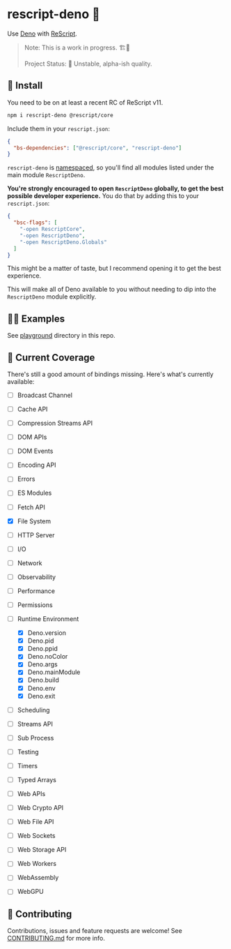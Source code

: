 # rescript-deno 🦕

Use [Deno](https://deno.com/) with [ReScript](https://rescript-lang.org/).

> Note: This is a work in progress. 🏗️🚧
>
> Project Status: 🐲 Unstable, alpha-ish quality.

## 🚚 Install

You need to be on at least a recent RC of ReScript v11.

```sh
npm i rescript-deno @rescript/core
```

Include them in your `rescript.json`:

```json
{
  "bs-dependencies": ["@rescript/core", "rescript-deno"]
}
```

`rescript-deno` is [namespaced](https://rescript-lang.org/docs/manual/latest/build-configuration#name-namespace), so you'll find all modules listed under the main module `RescriptDeno`.

**You're strongly encouraged to open `RescriptDeno` globally, to get the best possible developer experience.** You do that by adding this to your `rescript.json`:

```json
{
  "bsc-flags": [
    "-open RescriptCore",
    "-open RescriptDeno",
    "-open RescriptDeno.Globals"
  ]
}
```

This might be a matter of taste, but I recommend opening it to get the best experience.

This will make all of Deno available to you without needing to dip into the `RescriptDeno` module explicitly.

## 🧑‍🔬 Examples

See [playground](playground) directory in this repo.

## 📑 Current Coverage

There's still a good amount of bindings missing. Here's what's currently available:

- [ ] Broadcast Channel
- [ ] Cache API
- [ ] Compression Streams API
- [ ] DOM APIs
- [ ] DOM Events
- [ ] Encoding API
- [ ] Errors
- [ ] ES Modules
- [ ] Fetch API
- [x] File System
- [ ] HTTP Server
- [ ] I/O
- [ ] Network
- [ ] Observability
- [ ] Performance
- [ ] Permissions
- [ ] Runtime Environment
  - [x] Deno.version
  - [x] Deno.pid
  - [x] Deno.ppid
  - [x] Deno.noColor
  - [x] Deno.args
  - [x] Deno.mainModule
  - [x] Deno.build
  - [x] Deno.env
  - [x] Deno.exit
- [ ] Scheduling
- [ ] Streams API
- [ ] Sub Process
- [ ] Testing
- [ ] Timers
- [ ] Typed Arrays
- [ ] Web APIs
- [ ] Web Crypto API
- [ ] Web File API
- [ ] Web Sockets
- [ ] Web Storage API
- [ ] Web Workers
- [ ] WebAssembly
- [ ] WebGPU


## 🤝 Contributing

Contributions, issues and feature requests are welcome!
See [CONTRIBUTING.md](CONTRIBUTING.md) for more info.